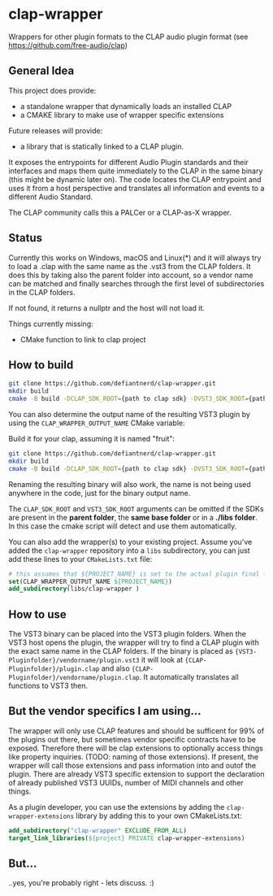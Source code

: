 # clap-wrapper
Wrappers for other plugin formats to the CLAP audio plugin format (see https://github.com/free-audio/clap)

## General Idea

This project does provide:
- a standalone wrapper that dynamically loads an installed CLAP
- a CMAKE library to make use of wrapper specific extensions

Future releases will provide:
- a library that is statically linked to a CLAP plugin.

It exposes the entrypoints for different Audio Plugin standards and their interfaces and maps them quite immediately to the CLAP in the same binary (this might be dynamic later on). The code locates the CLAP entrypoint and uses it from a host perspective and translates all information and events to a different Audio Standard.

The CLAP community calls this a PALCer or a CLAP-as-X wrapper.

## Status

Currently this works on Windows, macOS and Linux(*) and it will always try to load a .clap with the same name as the .vst3 from the CLAP folders. It does this by taking also the parent folder into account, so a vendor name can be matched and finally searches through the first level of subdirectories in the CLAP folders.

If not found, it returns a nullptr and the host will not load it.

Things currently missing:

- CMake function to link to clap project

## How to build

```bash
git clone https://github.com/defiantnerd/clap-wrapper.git
mkdir build
cmake -B build -DCLAP_SDK_ROOT={path to clap sdk} -DVST3_SDK_ROOT={path to vst3 sdk}
```

You can also determine the output name of the resulting VST3 plugin by using the `CLAP_WRAPPER_OUTPUT_NAME` CMake variable:

Build it for your clap, assuming it is named "fruit":

```bash
git clone https://github.com/defiantnerd/clap-wrapper.git
mkdir build
cmake -B build -DCLAP_SDK_ROOT={path to clap sdk} -DVST3_SDK_ROOT={path to vst3 sdk} -DCLAP_WRAPPER_OUTPUT_NAME=fruit
```

Renaming the resulting binary will also work, the name is not being used anywhere in the code, just for the binary output name.

The `CLAP_SDK_ROOT` and `VST3_SDK_ROOT` arguments can be omitted if the SDKs are present in the **parent folder**, the **same base folder** or in a **./libs folder**.
In this case the cmake script will detect and use them automatically.

You can also add the wrapper(s) to your existing project. Assume you've added the `clap-wrapper` repository into a `libs` subdirectory, you can just add these lines to your `CMakeLists.txt` file:

```cmake
# this assumes that ${PROJECT_NAME} is set to the actual plugin final filename 
set(CLAP_WRAPPER_OUTPUT_NAME ${PROJECT_NAME})
add_subdirectory(libs/clap-wrapper )
```

## How to use

The VST3 binary can be placed into the VST3 plugin folders. When the VST3 host opens the plugin, the wrapper will try to find a CLAP plugin
with the exact same name in the CLAP folders. If the binary is placed as `{VST3-Pluginfolder}/vendorname/plugin.vst3` it will look 
at `{CLAP-Pluginfolder}/plugin.clap` and also `{CLAP-Pluginfolder}/vendorname/plugin.clap`. It automatically translates all functions to VST3 then.

## But the vendor specifics I am using...

The wrapper will only use CLAP features and should be sufficent for 99% of the plugins out there, but sometimes vendor specific contracts have to be exposed. Therefore there will be clap extensions to optionally access things like property inquiries. (TODO: naming of those extensions). If present, the wrapper will call those extensions and pass information into and outof the plugin.
There are already VST3 specific extension to support the declaration of already published VST3 UUIDs, number of MIDI channels and other things.

As a plugin developer, you can use the extensions by adding the `clap-wrapper-extensions` library by adding this to your own CMakeLists.txt:

```cmake
add_subdirectory("clap-wrapper" EXCLUDE_FROM_ALL)
target_link_libraries(${project} PRIVATE clap-wrapper-extensions)
```

## But...

..yes, you're probably right - lets discuss. :)
